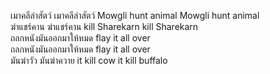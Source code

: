 เมาคลีล่าสัตว์ เมาคลีล่าสัตว์ Mowgli hunt animal Mowgli hunt animal  
ฆ่าแชร์คาน ฆ่าแชร์คาน kill Sharekarn kill Sharekarn  
ถลกหนังมันออกมาให้หมด flay it all over  
ถลกหนังมันออกมาให้หมด flay it all over  
มันฆ่าวัว มันฆ่าควาย it kill cow it kill buffalo
